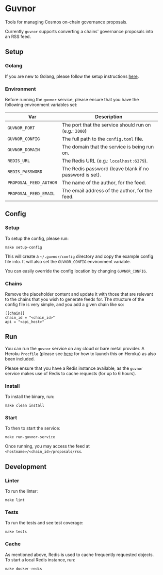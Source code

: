 # Guvnor

Tools for managing Cosmos on-chain governance proposals.

Currently `guvnor` supports converting a chains' governance proposals into an RSS feed.

## Setup

### Golang

If you are new to Golang, please follow the setup instructions [here](https://golang.org/doc/install).

### Environment

Before running the `guvnor` service, please ensure that you have the following environment variables set:

|Var|Description|
|---|-----------|
|`GUVNOR_PORT`|The port that the service should run on (e.g.: `3000`)|
|`GUVNOR_CONFIG`|The full path to the `config.toml` file.|
|`GUVNOR_DOMAIN`|The domain that the service is being run on.|
|`REDIS_URL`|The Redis URL (e.g.: `localhost:6379`).|
|`REDIS_PASSWORD`|The Redis password (leave blank if no password is set).|
|`PROPOSAL_FEED_AUTHOR`|The name of the author, for the feed.|
|`PROPOSAL_FEED_EMAIL`|The email address of the author, for the feed.|

## Config

### Setup

To setup the config, please run:

```console
make setup-config
```

This will create a `~/.guvnor/config` directory and copy the example config file into. It will also set the `GUVNOR_CONFIG` environment variable.

You can easily override the config location by changing `GUVNOR_CONFIG`.

### Chains

Remove the placeholder content and update it with those that are relevant to the chains that you wish to generate feeds for. The structure of the config file is very simple, and you add a given chain like so:

```
[[chain]]
chain_id = "<chain_id>"
api = "<api_host>"
```

## Run

You can run the `guvnor` service on any cloud or bare metal provider. A Heroku `Procfile` (please see [here](https://devcenter.heroku.com/articles/getting-started-with-go) for how to launch this on Heroku) as also been included.

Please ensure that you have a Redis instance available, as the `guvnor` service makes use of Redis to cache requests (for up to 6 hours).

### Install

To install the binary, run:

```console
make clean install
```

### Start

To then to start the service:

```console
make run-guvnor-service
```

Once running, you may access the feed at `<hostname>/<chain_id>/proposals/rss`.

## Development

### Linter

To run the linter:

```console
make lint
```

### Tests

To run the tests and see test coverage:

```console
make tests
```

### Cache

As mentioned above, Redis is used to cache frequently requested objects. To start a local Redis instance, run:

```console
make docker-redis
```
